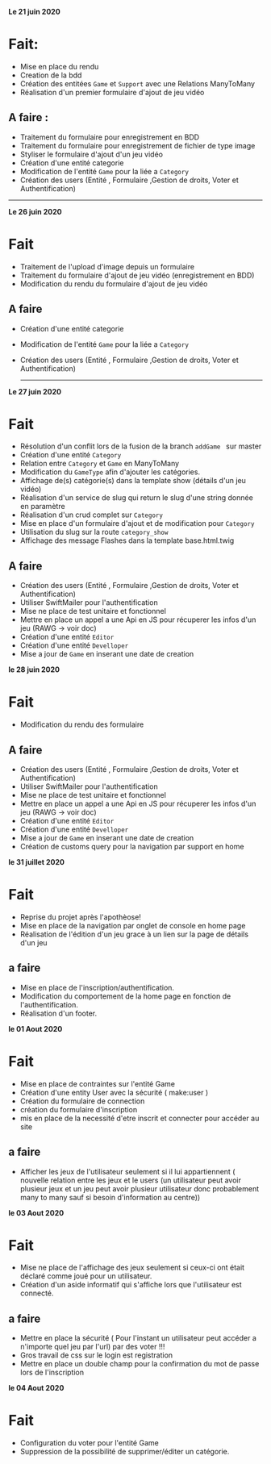 __Le 21 juin 2020__

# Fait: #

- Mise en place du rendu
- Creation de la bdd
- Création des entitées ```Game``` et ```Support``` avec une Relations ManyToMany
- Réalisation d'un premier formulaire d'ajout de jeu vidéo


## A faire : ##

- Traitement du formulaire pour enregistrement en BDD
- Traitement du formulaire pour enregistrement de fichier de type image
- Styliser le formulaire d'ajout d'un jeu vidéo 
- Création d'une entité categorie 
- Modification de l'entité ```Game``` pour la liée a ```Category```
- Création des users (Entité , Formulaire ,Gestion de droits, Voter et Authentification)

------------------------------------------------------------------------
__Le 26 juin 2020__

# Fait #
 - Traitement de l'upload d'image depuis un formulaire
 - Traitement du formulaire d'ajout de jeu vidéo (enregistrement en BDD)
 - Modification du rendu du formulaire d'ajout de jeu vidéo
  

## A faire ##

- Création d'une entité categorie 
- Modification de l'entité ```Game``` pour la liée a ```Category```
- Création des users (Entité , Formulaire ,Gestion de droits, Voter et Authentification)
  
  -------------------------------------------------------------------------------

__Le 27 juin 2020__

# Fait #
- Résolution d'un conflit lors de la fusion de la branch ```addGame ``` sur master
- Création d'une entité ```Category``` 
- Relation entre ```Category``` et  ```Game``` en ManyToMany
- Modification du ```GameType``` afin d'ajouter les catégories. 
- Affichage de(s) catégorie(s) dans la template show (détails d'un jeu vidéo)
- Réalisation d'un service de slug qui return le slug d'une string donnée en paramètre
- Réalisation d'un crud complet sur ```Category``` 
- Mise en place d'un formulaire d'ajout et de modification pour ```Category``` 
- Utilisation du slug sur la route ```category_show``` 
- Affichage des message Flashes dans la template base.html.twig


## A faire ##

- Création des users (Entité , Formulaire ,Gestion de droits, Voter et Authentification)
- Utiliser SwiftMailer pour l'authentification
- Mise ne place de test unitaire et fonctionnel
- Mettre en place un appel a une Api en JS pour récuperer les infos d'un jeu (RAWG -> voir doc)
- Création d'une entité ```Editor ```  
- Création d'une entité ```Develloper ```  
- Mise a jour de ```Game``` en inserant une date de creation


__le 28 juin 2020__

# Fait #

- Modification du rendu des formulaire


## A faire ##

  - Création des users (Entité , Formulaire ,Gestion de droits, Voter et Authentification)
- Utiliser SwiftMailer pour l'authentification
- Mise ne place de test unitaire et fonctionnel
- Mettre en place un appel a une Api en JS pour récuperer les infos d'un jeu (RAWG -> voir doc)
- Création d'une entité ```Editor ```  
- Création d'une entité ```Develloper ```  
- Mise a jour de ```Game``` en inserant une date de creation
- Création de customs query pour la navigation par support en home
  
  
 __le 31 juillet 2020__

# Fait #

- Reprise du projet après l'apothèose!
- Mise en place de la navigation par onglet de console en home page
- Réalisation de l'édition d'un jeu grace à un lien sur la page de détails d'un jeu

## a faire ##

 
- Mise en place de l'inscription/authentification.
- Modification du comportement de la home page en fonction de l'authentification.
- Réalisation d'un footer.

 __le 01 Aout 2020__  

# Fait #

- Mise en place de contraintes sur l'entité Game
- Création d'une entity User avec la sécurité ( make:user )
- Création du formulaire de connection 
- création du formulaire d'inscription
- mis en place de la necessité d'etre inscrit et connecter pour accéder au site

## a faire ##
- Afficher les jeux de l'utilisateur seulement si il lui appartiennent  ( nouvelle relation entre les jeux et le users (un utilisateur peut avoir plusieur jeux et un jeu peut avoir plusieur utilisateur donc probablement many to many sauf si besoin d'information au centre))



__le 03 Aout 2020__  

# Fait #

- Mise ne place de l'affichage des jeux seulement si ceux-ci ont était déclaré comme joué pour un utilisateur.
- Création d'un aside informatif qui s'affiche lors que l'utilisateur est connecté.

## a faire ##

- Mettre en place la sécurité ( Pour l'instant un utilisateur peut accéder a n'importe quel jeu par l'url) par des voter !!!
- Gros travail de css sur le login est registration
- Mettre en place un double champ pour la confirmation du mot de passe lors de l'inscription

__le 04 Aout 2020__

# Fait #

- Configuration du voter pour l'entité Game
- Suppression de la possibilité de supprimer/éditer un catégorie.
 
